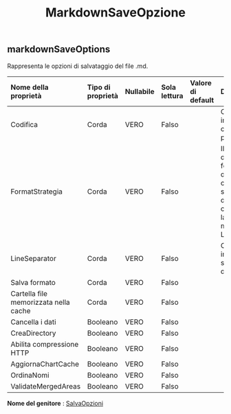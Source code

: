 ﻿---
title: MarkdownSaveOpzione
second_title: Aspose.Cells Cloud Documen
type: docs
url: /it/specification/model/markdownsaveoptions/
description: "Aspose.Cells Specifica del modello cloud: MarkdownSaveOptions. Gestisci facilmente Excel e altri fogli di calcolo con funzionalità come apertura, generazione, modifica, divisione, unione, confronto e conversione"
kwords: Excel, Office, Foglio di calcolo, Cloud REST API, MarkdownSaveOptions
weight: 50
---
## **markdownSaveOptions**

 Rappresenta le opzioni di salvataggio del file .md.

| Nome della proprietà| Tipo di proprietà| Nullabile| Sola lettura| Valore di default| Descrizione|
|:- |:- |:- |:- |:- |:- |
| Codifica| Corda| VERO| Falso|| Ottiene e imposta la codifica predefinita.|
| FormatStrategia| Corda| VERO| Falso|| Il provider di dati fornisce i dati delle celle per il salvataggio della cartella di lavoro in modalità Light.|
| LineSeparator| Corda| VERO| Falso|| Ottiene e imposta il separatore di riga.|
| Salva formato| Corda| VERO| Falso|||
| Cartella file memorizzata nella cache| Corda| VERO| Falso|||
| Cancella i dati| Booleano| VERO| Falso|||
| CreaDirectory| Booleano| VERO| Falso|||
| Abilita compressione HTTP| Booleano| VERO| Falso|||
| AggiornaChartCache| Booleano| VERO| Falso|||
| OrdinaNomi| Booleano| VERO| Falso|||
| ValidateMergedAreas| Booleano| VERO| Falso|||

**Nome del genitore** : [SalvaOpzioni](/specification/model/saveoptions)

